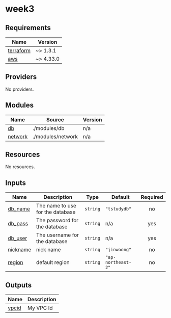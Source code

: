 # week3

<!-- BEGINNING OF PRE-COMMIT-TERRAFORM DOCS HOOK -->
## Requirements

| Name | Version |
|------|---------|
| <a name="requirement_terraform"></a> [terraform](#requirement\_terraform) | ~> 1.3.1 |
| <a name="requirement_aws"></a> [aws](#requirement\_aws) | ~> 4.33.0 |

## Providers

No providers.

## Modules

| Name | Source | Version |
|------|--------|---------|
| <a name="module_db"></a> [db](#module\_db) | ./modules/db | n/a |
| <a name="module_network"></a> [network](#module\_network) | ./modules/network | n/a |

## Resources

No resources.

## Inputs

| Name | Description | Type | Default | Required |
|------|-------------|------|---------|:--------:|
| <a name="input_db_name"></a> [db\_name](#input\_db\_name) | The name to use for the database | `string` | `"tstudydb"` | no |
| <a name="input_db_pass"></a> [db\_pass](#input\_db\_pass) | The password for the database | `string` | n/a | yes |
| <a name="input_db_user"></a> [db\_user](#input\_db\_user) | The username for the database | `string` | n/a | yes |
| <a name="input_nickname"></a> [nickname](#input\_nickname) | nick name | `string` | `"jinwoong"` | no |
| <a name="input_region"></a> [region](#input\_region) | default region | `string` | `"ap-northeast-2"` | no |

## Outputs

| Name | Description |
|------|-------------|
| <a name="output_vpcid"></a> [vpcid](#output\_vpcid) | My VPC Id |
<!-- END OF PRE-COMMIT-TERRAFORM DOCS HOOK -->
